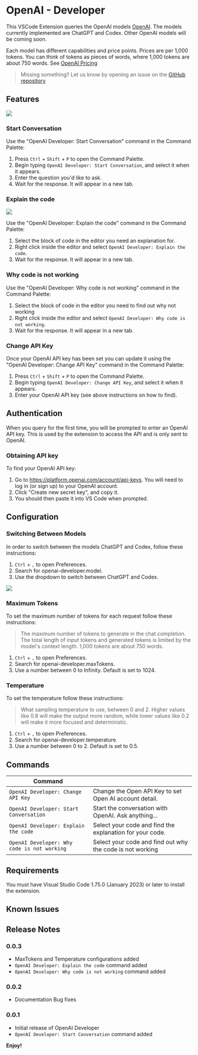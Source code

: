 # OpenAI - Developer

This VSCode Extension queries the OpenAI models [OpenAI](https://openai.com/blog). The models currently implemented are ChatGPT and Codex. Other OpenAI models will be coming soon.

Each model has different capabilities and price points. Prices are per 1,000 tokens. You can think of tokens as pieces of words, where 1,000 tokens are about 750 words. See [OpenAI Pricing](https://openai.com/pricing)

> Missing something? Let us know by opening an issue on the [GitHub repository](https://github.com/mrsahugit/openai-developer/issues/new/choose)

## Features

<img src="https://raw.githubusercontent.com/mrsahugit/openai-developer/main/resources/media/help.gif">

### Start Conversation

Use the "OpenAI Developer: Start Conversation" command in the Command Palette:

1. Press `Ctrl` + `Shift` + `P` to open the Command Palette.
2. Begin typing `OpenAI Developer: Start Conversation`, and select it when it appears.
3. Enter the question you'd like to ask.
4. Wait for the response. It will appear in a new tab.

### Explain the code

<img src="https://raw.githubusercontent.com/mrsahugit/openai-developer/main/resources/media/explain-code.png">

Use the "OpenAI Developer: Explain the code" command in the Command Palette:

1. Select the block of code in the editor you need an explanation for.
2. Right click inside the editor and select `OpenAI Developer: Explain the code`.
4. Wait for the response. It will appear in a new tab.

### Why code is not working

Use the "OpenAI Developer: Why code is not working" command in the Command Palette:

1. Select the block of code in the editor you need to find out why not working
2. Right click inside the editor and select `OpenAI Developer: Why code is not working`.
4. Wait for the response. It will appear in a new tab.

### Change API Key

Once your OpenAI API key has been set you can update it using the "OpenAI Developer: Change API Key" command in the Command Palette:

1. Press `Ctrl` + `Shift` + `P` to open the Command Palette.
2. Begin typing `OpenAI Developer: Change API Key`, and select it when it appears.
3. Enter your OpenAI API key (see above instructions on how to find).

## Authentication

When you query for the first time, you will be prompted to enter an OpenAI API key. This is used by the extension to access the API and is only sent to OpenAI.

### Obtaining API key

To find your OpenAI API key:

1. Go to https://platform.openai.com/account/api-keys. You will need to log in (or sign up) to your OpenAI account.
2. Click "Create new secret key", and copy it.
3. You should then paste it into VS Code when prompted.

## Configuration

### Switching Between Models

In order to switch between the models ChatGPT and Codex, follow these instructions:

1. `Ctrl` + `,` to open Preferences.
2. Search for openai-developer.model.
3. Use the dropdown to switch between ChatGPT and Codex.

<img src="https://raw.githubusercontent.com/mrsahugit/openai-developer/main/resources/media/settings.png">

### Maximum Tokens

To set the maximum number of tokens for each request follow these instructions:
> The maximum number of tokens to generate in the chat completion. The total length of input tokens and generated tokens is limited by the model's context length. 1,000 tokens are about 750 words.

1. `Ctrl` + `,` to open Preferences.
2. Search for openai-developer.maxTokens.
3. Use a number between 0 to Infinity. Default is set to 1024.

### Temperature

To set the temperature follow these instructions:
> What sampling temperature to use, between 0 and 2. Higher values like 0.8 will make the output more random, while lower values like 0.2 will make it more focused and deterministic.

1. `Ctrl` + `,` to open Preferences.
2. Search for openai-developer.temperature.
3. Use a number between 0 to 2. Default is set to 0.5.


## Commands

| Command                                               |                                                                |
| ----------------------------------------------------- | -------------------------------------------------------------- |
| `OpenAI Developer: Change API Key`                    | Change the Open API Key to set Open AI account detail.         |
| `OpenAI Developer: Start Conversation`                | Start the conversation with OpenAI. Ask anything...            |
| `OpenAI Developer: Explain the code`                  | Select your code and find the explanation for your code.       |
| `OpenAI Developer: Why code is not working`           | Select your code and find out why the code is not working      |

## Requirements

You must have Visual Studio Code 1.75.0 (January 2023) or later to install the extension.

## Known Issues

## Release Notes

### 0.0.3

- MaxTokens and Temperature configurations added
- `OpenAI Developer: Explain the code` command added
- `OpenAI Developer: Why code is not working` command added

### 0.0.2

- Documentation Bug fixes

### 0.0.1

- Initial release of OpenAI Developer
- `OpenAI Developer: Start Conversation` command added

**Enjoy!**
